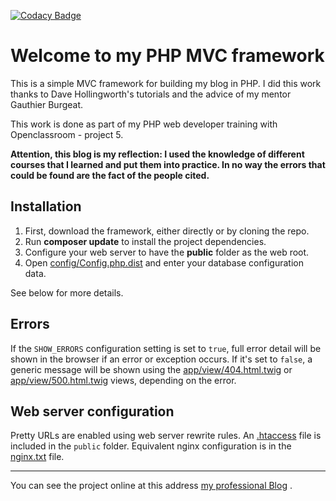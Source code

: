 [![Codacy Badge](https://api.codacy.com/project/badge/Grade/5722f6607614462e892897b06304a59f)](https://www.codacy.com/app/jlbokass/PHP-Blog?utm_source=github.com&amp;utm_medium=referral&amp;utm_content=jlbokass/PHP-Blog&amp;utm_campaign=Badge_Grade)

# Welcome to my PHP MVC framework

This is a simple MVC framework for building my blog in PHP. I did this work thanks to Dave 
Hollingworth's tutorials and the advice of my mentor Gauthier Burgeat.

This work is done as part of my PHP web developer training with Openclassroom - project 5.

**Attention, this blog is my reflection: I used the knowledge of different courses that I learned and put them 
into practice. In no way the errors that could be found are the fact of the people cited.**

## Installation

1. First, download the framework, either directly or by cloning the repo.
1. Run **composer update** to install the project dependencies.
1. Configure your web server to have the **public** folder as the web root.
1. Open [config/Config.php.dist](config/Config.php.dist) and enter your database configuration data.

See below for more details.

## Errors

If the `SHOW_ERRORS` configuration setting is set to `true`, full error detail will be shown in the browser if an error or exception occurs. If it's set to `false`, a generic message will be shown using the [app/view/404.html.twig](app/view/404.html.twig) or [app/view/500.html.twig](app/view/500.html.twig) views, depending on the error.

## Web server configuration

Pretty URLs are enabled using web server rewrite rules. An [.htaccess](public/.htaccess) file is included in the `public` folder. Equivalent nginx configuration is in the [nginx.txt](ressource/nginx.txt) file.

---

You can see the project online at this address [my professional Blog](http://www.jlgb.fr/blog) .
